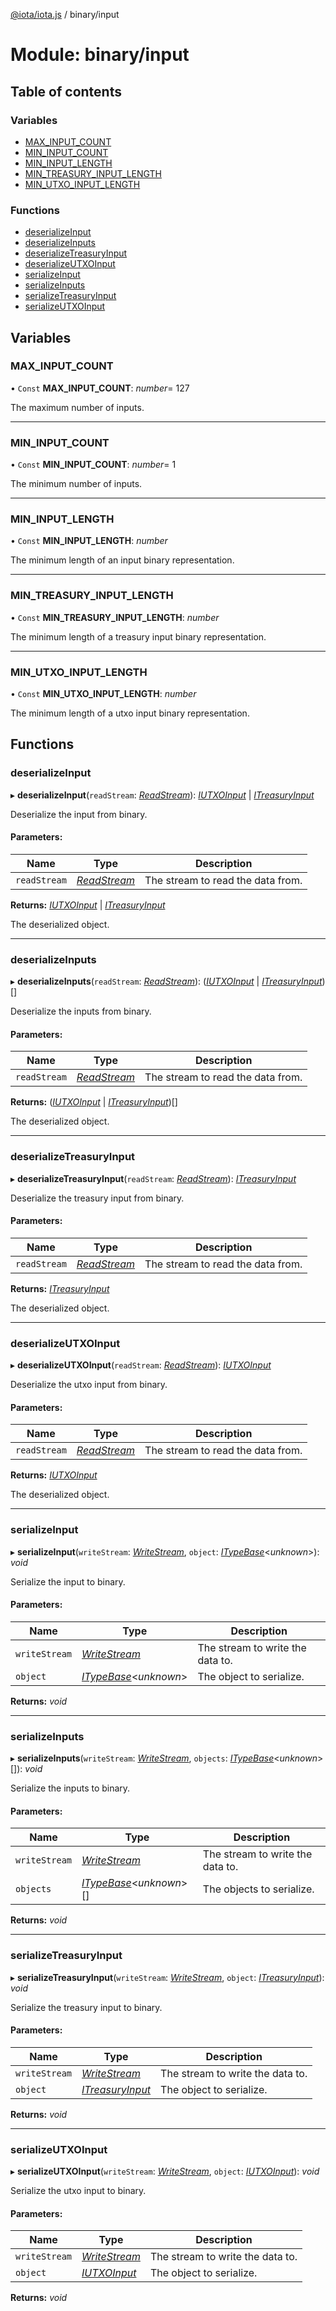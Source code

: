[@iota/iota.js](../README.md) / binary/input

# Module: binary/input

## Table of contents

### Variables

- [MAX\_INPUT\_COUNT](binary_input.md#max_input_count)
- [MIN\_INPUT\_COUNT](binary_input.md#min_input_count)
- [MIN\_INPUT\_LENGTH](binary_input.md#min_input_length)
- [MIN\_TREASURY\_INPUT\_LENGTH](binary_input.md#min_treasury_input_length)
- [MIN\_UTXO\_INPUT\_LENGTH](binary_input.md#min_utxo_input_length)

### Functions

- [deserializeInput](binary_input.md#deserializeinput)
- [deserializeInputs](binary_input.md#deserializeinputs)
- [deserializeTreasuryInput](binary_input.md#deserializetreasuryinput)
- [deserializeUTXOInput](binary_input.md#deserializeutxoinput)
- [serializeInput](binary_input.md#serializeinput)
- [serializeInputs](binary_input.md#serializeinputs)
- [serializeTreasuryInput](binary_input.md#serializetreasuryinput)
- [serializeUTXOInput](binary_input.md#serializeutxoinput)

## Variables

### MAX\_INPUT\_COUNT

• `Const` **MAX\_INPUT\_COUNT**: *number*= 127

The maximum number of inputs.

___

### MIN\_INPUT\_COUNT

• `Const` **MIN\_INPUT\_COUNT**: *number*= 1

The minimum number of inputs.

___

### MIN\_INPUT\_LENGTH

• `Const` **MIN\_INPUT\_LENGTH**: *number*

The minimum length of an input binary representation.

___

### MIN\_TREASURY\_INPUT\_LENGTH

• `Const` **MIN\_TREASURY\_INPUT\_LENGTH**: *number*

The minimum length of a treasury input binary representation.

___

### MIN\_UTXO\_INPUT\_LENGTH

• `Const` **MIN\_UTXO\_INPUT\_LENGTH**: *number*

The minimum length of a utxo input binary representation.

## Functions

### deserializeInput

▸ **deserializeInput**(`readStream`: [*ReadStream*](../classes/utils/readstream.readstream.md)): [*IUTXOInput*](../interfaces/models/iutxoinput.iutxoinput.md) \| [*ITreasuryInput*](../interfaces/models/itreasuryinput.itreasuryinput.md)

Deserialize the input from binary.

#### Parameters:

Name | Type | Description |
------ | ------ | ------ |
`readStream` | [*ReadStream*](../classes/utils/readstream.readstream.md) | The stream to read the data from.   |

**Returns:** [*IUTXOInput*](../interfaces/models/iutxoinput.iutxoinput.md) \| [*ITreasuryInput*](../interfaces/models/itreasuryinput.itreasuryinput.md)

The deserialized object.

___

### deserializeInputs

▸ **deserializeInputs**(`readStream`: [*ReadStream*](../classes/utils/readstream.readstream.md)): ([*IUTXOInput*](../interfaces/models/iutxoinput.iutxoinput.md) \| [*ITreasuryInput*](../interfaces/models/itreasuryinput.itreasuryinput.md))[]

Deserialize the inputs from binary.

#### Parameters:

Name | Type | Description |
------ | ------ | ------ |
`readStream` | [*ReadStream*](../classes/utils/readstream.readstream.md) | The stream to read the data from.   |

**Returns:** ([*IUTXOInput*](../interfaces/models/iutxoinput.iutxoinput.md) \| [*ITreasuryInput*](../interfaces/models/itreasuryinput.itreasuryinput.md))[]

The deserialized object.

___

### deserializeTreasuryInput

▸ **deserializeTreasuryInput**(`readStream`: [*ReadStream*](../classes/utils/readstream.readstream.md)): [*ITreasuryInput*](../interfaces/models/itreasuryinput.itreasuryinput.md)

Deserialize the treasury input from binary.

#### Parameters:

Name | Type | Description |
------ | ------ | ------ |
`readStream` | [*ReadStream*](../classes/utils/readstream.readstream.md) | The stream to read the data from.   |

**Returns:** [*ITreasuryInput*](../interfaces/models/itreasuryinput.itreasuryinput.md)

The deserialized object.

___

### deserializeUTXOInput

▸ **deserializeUTXOInput**(`readStream`: [*ReadStream*](../classes/utils/readstream.readstream.md)): [*IUTXOInput*](../interfaces/models/iutxoinput.iutxoinput.md)

Deserialize the utxo input from binary.

#### Parameters:

Name | Type | Description |
------ | ------ | ------ |
`readStream` | [*ReadStream*](../classes/utils/readstream.readstream.md) | The stream to read the data from.   |

**Returns:** [*IUTXOInput*](../interfaces/models/iutxoinput.iutxoinput.md)

The deserialized object.

___

### serializeInput

▸ **serializeInput**(`writeStream`: [*WriteStream*](../classes/utils/writestream.writestream.md), `object`: [*ITypeBase*](../interfaces/models/itypebase.itypebase.md)<*unknown*\>): *void*

Serialize the input to binary.

#### Parameters:

Name | Type | Description |
------ | ------ | ------ |
`writeStream` | [*WriteStream*](../classes/utils/writestream.writestream.md) | The stream to write the data to.   |
`object` | [*ITypeBase*](../interfaces/models/itypebase.itypebase.md)<*unknown*\> | The object to serialize.    |

**Returns:** *void*

___

### serializeInputs

▸ **serializeInputs**(`writeStream`: [*WriteStream*](../classes/utils/writestream.writestream.md), `objects`: [*ITypeBase*](../interfaces/models/itypebase.itypebase.md)<*unknown*\>[]): *void*

Serialize the inputs to binary.

#### Parameters:

Name | Type | Description |
------ | ------ | ------ |
`writeStream` | [*WriteStream*](../classes/utils/writestream.writestream.md) | The stream to write the data to.   |
`objects` | [*ITypeBase*](../interfaces/models/itypebase.itypebase.md)<*unknown*\>[] | The objects to serialize.    |

**Returns:** *void*

___

### serializeTreasuryInput

▸ **serializeTreasuryInput**(`writeStream`: [*WriteStream*](../classes/utils/writestream.writestream.md), `object`: [*ITreasuryInput*](../interfaces/models/itreasuryinput.itreasuryinput.md)): *void*

Serialize the treasury input to binary.

#### Parameters:

Name | Type | Description |
------ | ------ | ------ |
`writeStream` | [*WriteStream*](../classes/utils/writestream.writestream.md) | The stream to write the data to.   |
`object` | [*ITreasuryInput*](../interfaces/models/itreasuryinput.itreasuryinput.md) | The object to serialize.    |

**Returns:** *void*

___

### serializeUTXOInput

▸ **serializeUTXOInput**(`writeStream`: [*WriteStream*](../classes/utils/writestream.writestream.md), `object`: [*IUTXOInput*](../interfaces/models/iutxoinput.iutxoinput.md)): *void*

Serialize the utxo input to binary.

#### Parameters:

Name | Type | Description |
------ | ------ | ------ |
`writeStream` | [*WriteStream*](../classes/utils/writestream.writestream.md) | The stream to write the data to.   |
`object` | [*IUTXOInput*](../interfaces/models/iutxoinput.iutxoinput.md) | The object to serialize.    |

**Returns:** *void*
